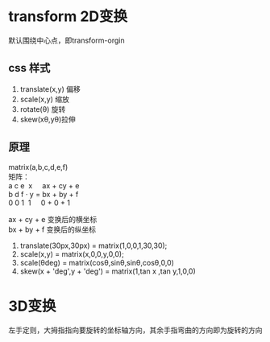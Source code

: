 # transform 2D变换  
默认围绕中心点，即transform-orgin
## css 样式  
1. translate(x,y) 偏移
2. scale(x,y) 缩放
3. rotate(θ) 旋转
4. skew(xθ,yθ)拉伸
## 原理  
matrix(a,b,c,d,e,f)  
矩阵：  
  a c e &nbsp;x&nbsp;&nbsp;&nbsp;&nbsp; ax + cy + e  
  b d f · y  =  bx + by + f  
  0 0 1 &nbsp;1&nbsp;&nbsp;&nbsp;&nbsp; 0 + 0 + 1  
  
  ax + cy + e 变换后的横坐标  
  bx + by + f 变换后的纵坐标  
1. translate(30px,30px) = matrix(1,0,0,1,30,30);  
2. scale(x,y) = matrix(x,0,0,y,0,0);  
3. scale(θdeg) = matrix(cosθ,sinθ,sinθ,cosθ,0,0)  
4. skew(x + 'deg',y + 'deg') = matrix(1,tan x ,tan y,1,0,0)   
# 3D变换  
左手定则，大拇指指向要旋转的坐标轴方向，其余手指弯曲的方向即为旋转的方向
   